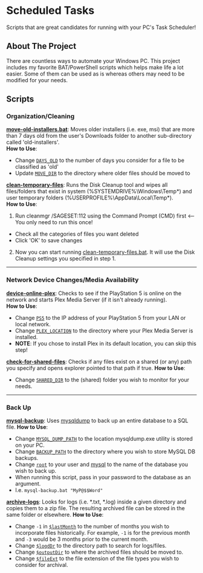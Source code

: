 # Scheduled Tasks
Scripts that are great candidates for running with your PC's Task Scheduler!

## About The Project
There are countless ways to automate your Windows PC. This project includes my favorite BAT/PowerShell scripts which helps make life a lot easier. Some of them can be used as is whereas others may need to be modified for your needs.

## Scripts

### Organization/Cleaning

[**move-old-installers.bat**](batch/move-old-installers.bat): Moves older installers (i.e. exe, msi) that are more than 7 days old from the user's Downloads folder to another sub-directory called 'old-installers'.<br />
**How to Use**:
* Change [`DAYS_OLD`](https://github.com/arcadespinner/scheduled-tasks/blob/9575df6fd2539ba2368e50f919f2553461d2aedc/batch/move-old-installers.bat#L4) to the number of days you consider for a file to be classified as 'old'
* Update [`MOVE_DIR`](https://github.com/arcadespinner/scheduled-tasks/blob/9575df6fd2539ba2368e50f919f2553461d2aedc/batch/move-old-installers.bat#L7) to the directory where older files should be moved to

[**clean-temporary-files**](batch/clean-temporary-files.bat): Runs the Disk Cleanup tool and wipes all files/folders that exist in system (%SYSTEMDRIVE%\Windows\Temp\*) and user temporary folders (%USERPROFILE%\AppData\Local\Temp\*).<br />
**How to Use**:
1. Run cleanmgr /SAGESET:112 using the Command Prompt (CMD) first <-- You only need to run this once!
  * Check all the categories of files you want deleted
  * Click 'OK' to save changes
2. Now you can start running [clean-temporary-files.bat](batch/clean-temporary-files.bat). It will use the Disk Cleanup settings you specified in step 1.

---

### Network Device Changes/Media Availability

[**device-online-plex**](batch/device-online-plex.bat): Checks to see if the PlayStation 5 is online on the network and starts Plex Media Server (if it isn't already running).<br />
**How to Use**:
* Change [`PS5`](https://github.com/arcadespinner/scheduled-tasks/blob/9575df6fd2539ba2368e50f919f2553461d2aedc/batch/device-online-plex.bat#L5) to the IP address of your PlayStation 5 from your LAN or local network.
* Change [`PLEX_LOCATION`](https://github.com/arcadespinner/scheduled-tasks/blob/9575df6fd2539ba2368e50f919f2553461d2aedc/batch/device-online-plex.bat#L8) to the directory where your Plex Media Server is installed.
 * **NOTE**: If you chose to install Plex in its default location, you can skip this step!

[**check-for-shared-files**](batch/check-for-shared-files.bat): Checks if any files exist on a shared (or any) path you specify and opens explorer pointed to that path if true.
**How to Use**:
* Change [`SHARED_DIR`](https://github.com/arcadespinner/scheduled-tasks/blob/9575df6fd2539ba2368e50f919f2553461d2aedc/batch/check-for-shared-files.bat#L4) to the (shared) folder you wish to monitor for your needs.

---

### Back Up

[**mysql-backup**](batch/mysql-backup.bat): Uses [mysqldump](https://dev.mysql.com/doc/refman/8.0/en/mysqldump.html) to back up an entire database to a SQL file.
**How to Use**:
* Change [`MYSQL_DUMP_PATH`](https://github.com/arcadespinner/scheduled-tasks/blob/9575df6fd2539ba2368e50f919f2553461d2aedc/batch/mysql-backup.bat#L10) to the location mysqldump.exe utility is stored on your PC.
* Change [`BACKUP_PATH`](https://github.com/arcadespinner/scheduled-tasks/blob/9575df6fd2539ba2368e50f919f2553461d2aedc/batch/mysql-backup.bat#L13) to the directory where you wish to store MySQL DB backups.
* Change [`root`](https://github.com/arcadespinner/scheduled-tasks/blob/9575df6fd2539ba2368e50f919f2553461d2aedc/batch/mysql-backup.bat#L16) to your user and [mysql](https://github.com/arcadespinner/scheduled-tasks/blob/9575df6fd2539ba2368e50f919f2553461d2aedc/batch/mysql-backup.bat#L16) to the name of the database you wish to back up.
* When running this script, pass in your password to the database as an argument.
 * I.e. `mysql-backup.bat "MyP@$$Word"`

[**archive-logs**](powershell/archive-logs.ps1): Looks for logs (i.e. *.txt, *.log) inside a given directory and copies them to a zip file. The resulting archived file can be stored in the same folder or elsewhere.
**How to Use**:
* Change `-1` in [`$lastMonth`](https://github.com/arcadespinner/scheduled-tasks/blob/9575df6fd2539ba2368e50f919f2553461d2aedc/powershell/archive-logs.ps1#L8) to the number of months you wish to incorporate files historically. For example, `-1` is for the previous month and `-3` would be 3 months prior to the current month.
* Change [`$logdDr`](https://github.com/arcadespinner/scheduled-tasks/blob/9575df6fd2539ba2368e50f919f2553461d2aedc/powershell/archive-logs.ps1#L11) to the directory path to search for logs/files.
* Change [`$outputDir`](https://github.com/arcadespinner/scheduled-tasks/blob/9575df6fd2539ba2368e50f919f2553461d2aedc/powershell/archive-logs.ps1#L14) to where the archived files should be moved to.
* Change [`$fileExt`](https://github.com/arcadespinner/scheduled-tasks/blob/9575df6fd2539ba2368e50f919f2553461d2aedc/powershell/archive-logs.ps1#L17) to the file extension of the file types you wish to consider for archival.
